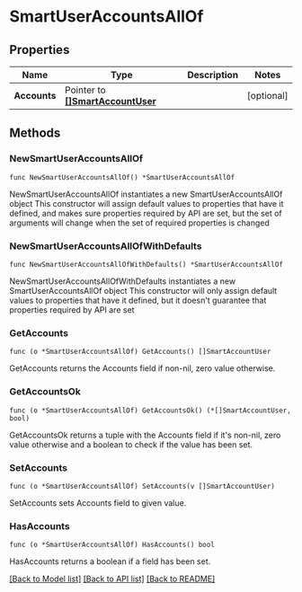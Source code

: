 # SmartUserAccountsAllOf

## Properties

Name | Type | Description | Notes
------------ | ------------- | ------------- | -------------
**Accounts** | Pointer to [**[]SmartAccountUser**](SmartAccountUser.md) |  | [optional] 

## Methods

### NewSmartUserAccountsAllOf

`func NewSmartUserAccountsAllOf() *SmartUserAccountsAllOf`

NewSmartUserAccountsAllOf instantiates a new SmartUserAccountsAllOf object
This constructor will assign default values to properties that have it defined,
and makes sure properties required by API are set, but the set of arguments
will change when the set of required properties is changed

### NewSmartUserAccountsAllOfWithDefaults

`func NewSmartUserAccountsAllOfWithDefaults() *SmartUserAccountsAllOf`

NewSmartUserAccountsAllOfWithDefaults instantiates a new SmartUserAccountsAllOf object
This constructor will only assign default values to properties that have it defined,
but it doesn't guarantee that properties required by API are set

### GetAccounts

`func (o *SmartUserAccountsAllOf) GetAccounts() []SmartAccountUser`

GetAccounts returns the Accounts field if non-nil, zero value otherwise.

### GetAccountsOk

`func (o *SmartUserAccountsAllOf) GetAccountsOk() (*[]SmartAccountUser, bool)`

GetAccountsOk returns a tuple with the Accounts field if it's non-nil, zero value otherwise
and a boolean to check if the value has been set.

### SetAccounts

`func (o *SmartUserAccountsAllOf) SetAccounts(v []SmartAccountUser)`

SetAccounts sets Accounts field to given value.

### HasAccounts

`func (o *SmartUserAccountsAllOf) HasAccounts() bool`

HasAccounts returns a boolean if a field has been set.


[[Back to Model list]](../README.md#documentation-for-models) [[Back to API list]](../README.md#documentation-for-api-endpoints) [[Back to README]](../README.md)


